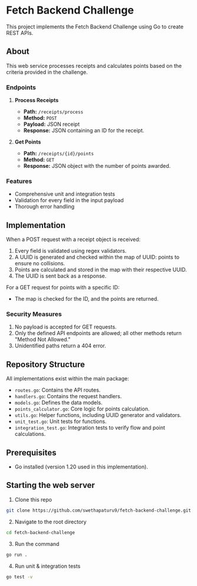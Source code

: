 # Fetch Backend Challenge

This project implements the Fetch Backend Challenge using Go to create REST APIs.

## About

This web service processes receipts and calculates points based on the criteria provided in the challenge.

### Endpoints

1. **Process Receipts**
   - **Path:** `/receipts/process`
   - **Method:** `POST`
   - **Payload:** JSON receipt
   - **Response:** JSON containing an ID for the receipt.

2. **Get Points**
   - **Path:** `/receipts/{id}/points`
   - **Method:** `GET`
   - **Response:** JSON object with the number of points awarded.

### Features

- Comprehensive unit and integration tests
- Validation for every field in the input payload
- Thorough error handling

## Implementation

When a POST request with a receipt object is received:
1. Every field is validated using regex validators.
2. A UUID is generated and checked within the map of UUID: points to ensure no collisions.
3. Points are calculated and stored in the map with their respective UUID.
4. The UUID is sent back as a response.

For a GET request for points with a specific ID:
- The map is checked for the ID, and the points are returned.

### Security Measures

1. No payload is accepted for GET requests.
2. Only the defined API endpoints are allowed; all other methods return "Method Not Allowed."
3. Unidentified paths return a 404 error.

## Repository Structure

All implementations exist within the main package:

- `routes.go`: Contains the API routes.
- `handlers.go`: Contains the request handlers.
- `models.go`: Defines the data models.
- `points_calculator.go`: Core logic for points calculation.
- `utils.go`: Helper functions, including UUID generator and validators.
- `unit_test.go`: Unit tests for functions.
- `integration_test.go`: Integration tests to verify flow and point calculations.

## Prerequisites

- Go installed (version 1.20 used in this implementation).

## Starting the web server

   1.  Clone this repo 
   ```sh
   git clone https://github.com/swethapaturu9/fetch-backend-challenge.git
   ```
   2. Navigate to the root directory
   ```sh
   cd fetch-backend-challenge
   ```
   3. Run the command
   ```sh
   go run . 
   ```
   4. Run unit & integration tests
  ```sh
  go test -v   
   ```


